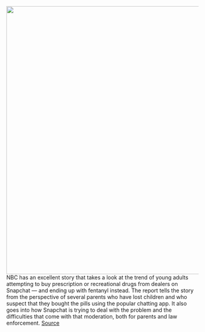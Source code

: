 <img src='https://cdn.vox-cdn.com/thumbor/4svTXh52kA2sVVT9pTzytf6eN9Q=/0x0:2040x1360/1200x800/filters:focal(857x517:1183x843)/cdn.vox-cdn.com/uploads/chorus_image/image/69938926/snapChatPattern_BW.0.jpg' width='700px' /><br/>
NBC has an excellent story that takes a look at the trend of young adults attempting to buy prescription or recreational drugs from dealers on Snapchat — and ending up with fentanyl instead. The report tells the story from the perspective of several parents who have lost children and who suspect that they bought the pills using the popular chatting app. It also goes into how Snapchat is trying to deal with the problem and the difficulties that come with that moderation, both for parents and law enforcement.
<a href='https://www.theverge.com/2021/10/1/22704501/go-read-nbc-story-snapchat-drug-dealers-fentanyl-parents-teens'> Source <a/>